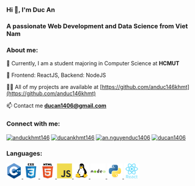 <h3>Hi 👋, I'm Duc An</h3>
<h3>A passionate Web Development and Data Science from Viet Nam</h3>

<h3 align="left">About me:</h3>
<p align="left">
  
 🔭 Currently, I am a student majoring in Computer Science at **HCMUT**

🌱 Frontend: ReactJS, Backend: NodeJS

👨‍💻 All of my projects are available at [https://github.com/anduc146khmt](https://github.com/anduc146khmt)
<!--
- 📝 I regularly write articles on [my blog (available soon)](my blog (available soon))
-->
📫 Contact me **ducan1406@gmail.com**
<!--
- 📄 Know about my experiences [my CV (available soon)](my CV (available soon))
-->
</p>
<h3 align="left">Connect with me:</h3>
<p align="left">
<a href="https://linkedin.com/in/anduckhmt146" target="_blank"><img align="center" src="https://raw.githubusercontent.com/rahuldkjain/github-profile-readme-generator/master/src/images/icons/Social/linked-in-alt.svg" alt="anduckhmt146" height="30" width="40" /></a>
<a href="https://kaggle.com/ducankhmt146" target="_blank"><img align="center" src="https://raw.githubusercontent.com/rahuldkjain/github-profile-readme-generator/master/src/images/icons/Social/kaggle.svg" alt="ducankhmt146" height="30" width="40" /></a>
<a href="https://fb.com/an.nguyenduc1406" target="_blank"><img align="center" src="https://raw.githubusercontent.com/rahuldkjain/github-profile-readme-generator/master/src/images/icons/Social/facebook.svg" alt="an.nguyenduc1406" height="30" width="40" /></a>
<a href="https://www.leetcode.com/ducan1406" target="_blank"><img align="center" src="https://raw.githubusercontent.com/rahuldkjain/github-profile-readme-generator/master/src/images/icons/Social/leet-code.svg" alt="ducan1406" height="30" width="40" /></a>
</p>

<h3 align="left">Languages:</h3>
<p align="left"> <a href="https://www.w3schools.com/cpp/" target="_blank" rel="noreferrer"> <img src="https://raw.githubusercontent.com/devicons/devicon/master/icons/cplusplus/cplusplus-original.svg" alt="cplusplus" width="40" height="40"/> </a> <a href="https://www.w3schools.com/css/" target="_blank" rel="noreferrer"> <img src="https://raw.githubusercontent.com/devicons/devicon/master/icons/css3/css3-original-wordmark.svg" alt="css3" width="40" height="40"/> </a> <a href="https://www.w3.org/html/" target="_blank" rel="noreferrer"> <img src="https://raw.githubusercontent.com/devicons/devicon/master/icons/html5/html5-original-wordmark.svg" alt="html5" width="40" height="40"/> </a> <a href="https://developer.mozilla.org/en-US/docs/Web/JavaScript" target="_blank" rel="noreferrer"> <img src="https://raw.githubusercontent.com/devicons/devicon/master/icons/javascript/javascript-original.svg" alt="javascript" width="40" height="40"/> </a> <a href="https://www.linux.org/" target="_blank" rel="noreferrer"> <img src="https://raw.githubusercontent.com/devicons/devicon/master/icons/linux/linux-original.svg" alt="linux" width="40" height="40"/> </a> <a href="https://nodejs.org" target="_blank" rel="noreferrer"> <img src="https://raw.githubusercontent.com/devicons/devicon/master/icons/nodejs/nodejs-original-wordmark.svg" alt="nodejs" width="40" height="40"/> </a> <a href="https://www.python.org" target="_blank" rel="noreferrer"> <img src="https://raw.githubusercontent.com/devicons/devicon/master/icons/python/python-original.svg" alt="python" width="40" height="40"/> </a> <a href="https://reactjs.org/" target="_blank" rel="noreferrer"> <img src="https://raw.githubusercontent.com/devicons/devicon/master/icons/react/react-original-wordmark.svg" alt="react" width="40" height="40"/> </a> </p>
